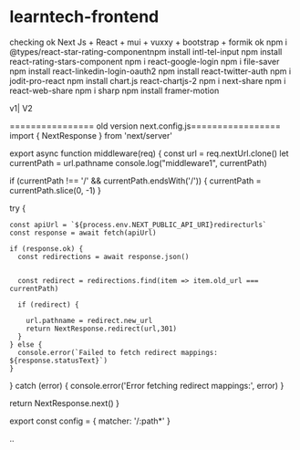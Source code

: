# learntech-frontend

checking 
ok
Next Js + React + mui + vuxxy + bootstrap + formik
ok
npm i @types/react-star-rating-componentnpm install intl-tel-input
npm install react-rating-stars-component
npm i react-google-login
npm i file-saver
npm install react-linkedin-login-oauth2
npm install react-twitter-auth
npm i jodit-pro-react
npm install chart.js react-chartjs-2
npm i next-share
npm i react-web-share
npm i sharp
npm install framer-motion


v1|
V2


================ old version  next.config.js=================
import { NextResponse } from 'next/server'

export async function middleware(req) {
  const url = req.nextUrl.clone()
  let currentPath = url.pathname
  console.log("middleware1", currentPath)

  if (currentPath !== '/' && currentPath.endsWith('/')) {
    currentPath = currentPath.slice(0, -1)
  }

  try {

    const apiUrl = `${process.env.NEXT_PUBLIC_API_URI}redirecturls` 
    const response = await fetch(apiUrl)

    if (response.ok) {
      const redirections = await response.json()

     
      const redirect = redirections.find(item => item.old_url === currentPath)

      if (redirect) {
       
        url.pathname = redirect.new_url
        return NextResponse.redirect(url,301)
      }
    } else {
      console.error(`Failed to fetch redirect mappings: ${response.statusText}`)
    }
  } catch (error) {
    console.error('Error fetching redirect mappings:', error)
  }


  return NextResponse.next()
}


export const config = {
  matcher: '/:path*' 
}



















..


